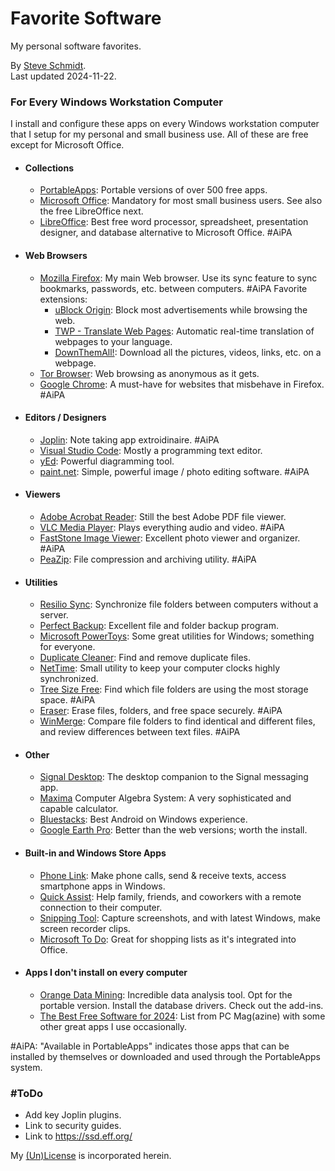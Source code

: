 
# Favorite Software
My personal software favorites.

By [Steve Schmidt](mailto:steve@czmyt.com).<br />
Last updated 2024-11-22.

### For Every Windows Workstation Computer

I install and configure these apps on every Windows workstation computer that I setup for my personal and small business use.
All of these are free except for Microsoft Office.

- #### Collections
    - [PortableApps](https://portableapps.com/): Portable versions of over 500 free apps.
    - [Microsoft Office](https://www.microsoft.com/en-us/microsoft-365/): Mandatory for most small business users.  See also the free LibreOffice next.
    - [LibreOffice](https://www.libreoffice.org/): Best free word processor, spreadsheet, presentation designer, and database alternative to Microsoft Office. #AiPA
- #### Web Browsers
    - [Mozilla Firefox](https://www.mozilla.org/en-US/firefox/new/): My main Web browser. Use its sync feature to sync bookmarks, passwords, etc. between computers. #AiPA  Favorite extensions:
        - [uBlock Origin](https://ublockorigin.com/): Block most advertisements while browsing the web.
        - [TWP - Translate Web Pages](https://addons.mozilla.org/en-US/firefox/addon/traduzir-paginas-web/): Automatic real-time translation of webpages to your language.
        - [DownThemAll!](https://www.downthemall.org/): Download all the pictures, videos, links, etc. on a webpage.
    - [Tor Browser](https://www.torproject.org/download/): Web browsing as anonymous as it gets.
    - [Google Chrome](https://www.google.com/chrome/index.html): A must-have for websites that misbehave in Firefox. #AiPA
- #### Editors / Designers
    - [Joplin](https://joplinapp.org/): Note taking app extroidinaire. #AiPA
    - [Visual Studio Code](https://code.visualstudio.com/): Mostly a programming text editor.
    - [yEd](https://www.yworks.com/products/yed): Powerful diagramming tool. 
    - [paint.net](https://getpaint.net/): Simple, powerful image / photo editing software. #AiPA
- #### Viewers
    - [Adobe Acrobat Reader](https://get.adobe.com/reader/): Still the best Adobe PDF file viewer.
    - [VLC Media Player](https://www.videolan.org/vlc/): Plays everything audio and video. #AiPA
    - [FastStone Image Viewer](https://www.faststone.org/): Excellent photo viewer and organizer. #AiPA
    - [PeaZip](https://peazip.github.io/): File compression and archiving utility. #AiPA
- #### Utilities
    - [Resilio Sync](https://www.resilio.com/sync/): Synchronize file folders between computers without a server.
    - [Perfect Backup](https://www.perfect-backup.com/): Excellent file and folder backup program.
    - [Microsoft PowerToys](https://learn.microsoft.com/en-us/windows/powertoys/): Some great utilities for Windows; something for everyone.
    - [Duplicate Cleaner](https://www.digitalvolcano.co.uk/dcdownload_versions.html): Find and remove duplicate files.
    - [NetTime](https://timesynctool.com/): Small utility to keep your computer clocks highly synchronized.
    - [Tree Size Free](https://www.jam-software.com/treesize_free): Find which file folders are using the most storage space. #AiPA
    - [Eraser](https://sourceforge.net/projects/eraser/): Erase files, folders, and free space securely. #AiPA
    - [WinMerge](https://winmerge.org/): Compare file folders to find identical and different files, and review differences between text files. #AiPA
- #### Other
    - [Signal Desktop](https://signal.org/download/): The desktop companion to the Signal messaging app.
    - [Maxima](https://maxima.sourceforge.io/) Computer Algebra System: A very sophisticated and capable calculator.
    - [Bluestacks](https://www.bluestacks.com/): Best Android on Windows experience.
    - [Google Earth Pro](https://www.google.com/earth/about/versions/): Better than the web versions; worth the install.
- #### Built-in and Windows Store Apps
    - [Phone Link](https://www.microsoft.com/en-us/windows/sync-across-your-devices): Make phone calls, send & receive texts, access smartphone apps in Windows.
    - [Quick Assist](https://apps.microsoft.com/detail/9p7bp5vnwkx5?hl=en-us&gl=US): Help family, friends, and coworkers with a remote connection to their computer.
    - [Snipping Tool](https://www.microsoft.com/en-us/windows/tips/snipping-tool): Capture screenshots, and with latest Windows, make screen recorder clips.
    - [Microsoft To Do](https://apps.microsoft.com/detail/9nblggh5r558?hl=en-us&gl=US): Great for shopping lists as it's integrated into Office.
- #### Apps I don't install on every computer
    - [Orange Data Mining](https://orangedatamining.com/): Incredible data analysis tool.  Opt for the portable version.  Install the database drivers.  Check out the add-ins.
    - [The Best Free Software for 2024](https://www.pcmag.com/picks/best-free-software): List from PC Mag(azine) with some other great apps I use occasionally.

#AiPA: "Available in PortableApps" indicates those apps that can be installed by themselves or downloaded and used through the PortableApps system.

### #ToDo

- Add key Joplin plugins.
- Link to security guides.
- Link to https://ssd.eff.org/

My [(Un)License](UNLICENSE.md) is incorporated herein.
